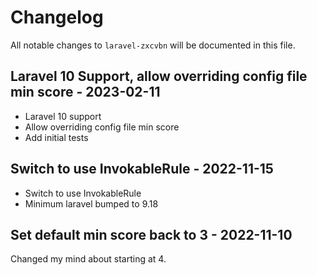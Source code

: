# Changelog

All notable changes to `laravel-zxcvbn` will be documented in this file.

## Laravel 10 Support, allow overriding config file min score - 2023-02-11

- Laravel 10 support
- Allow overriding config file min score
- Add initial tests

## Switch to use InvokableRule - 2022-11-15

- Switch to use InvokableRule
- Minimum laravel bumped to 9.18

## Set default min score back to 3 - 2022-11-10

Changed my mind about starting at 4.
